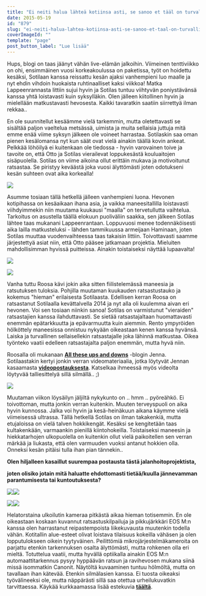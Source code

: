 ```yaml
---
title: "Ei neiti halua lähteä kotiinsa asti, se sanoo et tääl on turvallinen olo."
date: 2015-05-19
id: "879"
slug: "ei-neiti-halua-lahtea-kotiinsa-asti-se-sanoo-et-taal-on-turvallinen-olo"
coverImageId: ""
template: "page"
post_button_label: "Lue lisää"
---
```


Hups, blogi on taas jäänyt vähän live-elämän jalkoihin. Viimeinen tenttiviikko on ohi, ensimmäinen vuosi korkeakoulussa on paketissa, työt on hoidettu kesäksi, Sotilaan kanssa reissattu kesän ajaksi vanhempieni luo maalle ja nyt ehdin vihdoin huokaista ruhtinaalliset kaksi viikkoa! Matka Lappeenrannasta Iittiin sujui hyvin ja Sotilas tuntuu viihtyvän poniystävänsä kanssa yhtä loistavasti kuin syksylläkin. Olen jälleen kiitollinen hyvin ja mielellään matkustavasti hevosesta. Kaikki tavaratkin saatiin siirrettyä ilman rekkaa..

En ole suunnitellut kesäämme vielä tarkemmin, mutta oletettavasti se sisältää paljon vaeltelua metsässä, uimista ja muita sellaisia juttuja mitä emme enää viime syksyn jälkeen ole voineet harrastaa. Sotilaskin saa oman pienen kesälomansa nyt kun säät ovat vielä ainakin täällä kovin ankeat. Pelkkää löhöilyä ei kuitenkaan ole tiedossa - hyvin varovainen toive ja tavoite on, että Otto ja Sotilas vierailevat loppukesästä kouluaitojen sisäpuolella. Sotilas on viime aikoina ollut erittäin mukava ja motivoitunut ratsastaa. Se piristyy keväästä joka vuosi älyttömästi joten odotukseni kesän suhteen ovat aika korkealla!

[![](/images/IMG_3375_2.jpg)](http://2.bp.blogspot.com/-X-AaolDM-mw/VVr8wpZgjJI/AAAAAAAAJm0/tahTDXZLY9o/s1600/IMG_3375_2.jpg)

Asumme tosiaan tällä hetkellä jälleen vanhempieni luona. Hevonen kotipihassa on kesäaikaan ihana asia, ja vaikka maneesitallilla loistavasti viihdyimmekin niin muutama kuukausi "maalla" on tervetullutta vaihtelua. Tarkoitus on asustella täällä elokuun puoliväliin saakka, sen jälkeen Sotilas lähtee taas mukanani Lappeenrantaan. Loppuvuosi menee todennäköisesti aika lailla matkusteluksi - lähden tammikuussa armeijaan Haminaan, joten Sotilas muuttaa vuodenvaihteessa taas takaisin Iittiin. Toivottavasti saamme järjestettyä asiat niin, että Otto pääsee jatkamaan projektia. Mieluiten mahdollisimman hyvissä puitteissa. Ainakin toistaiseksi näyttää lupaavalta!

[![](/images/IMG_3402_.jpg)](http://2.bp.blogspot.com/-uj6YYtrDNnQ/VVr7NCp6-NI/AAAAAAAAJmA/7L-oSIv9Rzs/s1600/IMG_3402_.jpg)

[![](/images/IMG_3454_2.jpg)](http://2.bp.blogspot.com/-r4GCdyJNHVY/VVr-ZpCC1WI/AAAAAAAAJnA/5aoKzwVkoEA/s1600/IMG_3454_2.jpg)

Vanha tuttu Roosa kävi jokin aika sitten fiilistelemässä maneesia ja ratsutuksen tuloksia. Pohjilla muutaman kuukauden ratsastustauko ja kokemus "hieman" erilaisesta Sotilaasta. Edellisen kerran Roosa on ratsastanut Sotilaalla kevättalvella 2014 ja nyt alla oli kuulemma aivan eri hevonen. Voi sen tosiaan niinkin sanoa! Sotilas on varmistunut "vieraiden" ratsastajien kanssa ilahduttavasti. Se sietää ratsastajaltaan huomattavasti enemmän epätarkkuutta ja epävarmuutta kuin aiemmin. Rento ympyröiden hölköttely maneesissa onnistuu nykyään oikeastaan kenen kanssa hyvänsä. Laiska ja turvallinen sellaisellekin ratsastajalle joka lähinnä matkustaa. Oikea työnteko vaatii edelleen ratsastajalta paljon enemmän, mutta hyvä niin.

Roosalla oli mukanaan [**All these ups and downs**](http://all-these-ups-and-downs.blogspot.fi/) -blogin Jenna. Sotilaastakin kertyi jonkin verran videomateriaalia, jotka löytyvät Jennan kasaamasta **[videopostauksesta](https://www.youtube.com/watch?v=KyEAjsCBSJk)**. Katselkaa ihmeessä myös videolta löytyvää talliesittelyä sillä silmällä.. ;)

[![](/images/IMG_4210_.jpg)](http://4.bp.blogspot.com/-WTmTdkQAFSs/VVr7YA2YLPI/AAAAAAAAJmU/MG5ePPvKF9E/s1600/IMG_4210_.jpg)

Muutaman viikon löysäilyn jäljiltä nykykunto on .. hmm .. pyöreähkö. Ei toivottoman, mutta jonkin verran kuitenkin. Muuten terveyspuoli on aika hyvin kunnossa. Jalka voi hyvin ja kesä-heinäkuun aikana käymme vielä viimeisessä ultrassa. Tällä hetkellä Sotilas on ilman takakenkiä, mutta etujaloissa on vielä talven hokkikengät. Kesäksi se kengitetään taas kultakenkään, varmaankin pienillä kiintohokeilla. Toistaiseksi maneesin ja hiekkatarhojen ulkopuolella on kuitenkin ollut vielä paikoitellen sen verran märkää ja liukasta, että olen varmuuden vuoksi antanut hokkien olla. Onneksi kesän pitäisi tulla ihan pian tännekin..

**Olen hiljalleen kasaillut suurempaa postausta tästä jalanhoitoprojektista,**

**joten olisiko jotain mitä haluatte ehdottomasti tietää/kuulla jännevamman parantumisesta tai kuntoutuksesta?**

[![](/images/IMG_3715_.jpg)](http://2.bp.blogspot.com/-QSnZrxyKXws/VVsFygIwg_I/AAAAAAAAJnY/SCXIDB98keY/s1600/IMG_3715_.jpg)[![](/images/IMG_3774_.jpg)](http://1.bp.blogspot.com/-NBpYBDbKkYw/VVsFyeOlZmI/AAAAAAAAJnQ/uKqbwR5HYN0/s1600/IMG_3774_.jpg)

[![](/images/IMG_3890_.jpg)](http://3.bp.blogspot.com/-x4PjuoVfT4Q/VVsFyg8HhbI/AAAAAAAAJnU/ugcYY1s430A/s1600/IMG_3890_.jpg)[![](/images/IMG_3972_.jpg)](http://3.bp.blogspot.com/-vBEzMOKZ_tY/VVsF0Txka1I/AAAAAAAAJno/WsH-hNiiR74/s1600/IMG_3972_.jpg)

Helatorstaina ulkoilutin kameraa pitkästä aikaa hieman totisemmin. En ole oikeastaan koskaan kuvannut ratsastuskilpailuja ja pikkujärkkäri EOS M:n kanssa olen harrastanut reipastempoista liikekuvausta muutenkin todella vähän. Kotitallin alue-esteet olivat loistava tilaisuus kokeilla vähäsen ja olen lopputulokseen oikein tyytyväinen. Peilittömiä mikrojärjestelmäkameroita on parjattu etenkin tarkennuksen osalta älyttömästi, mutta rohkenen olla eri mieltä. Totuttelua vaatii, mutta hyvällä optiikalla ainakin EOS M:n automaattitarkennus pysyy hyppäävän ratsun ja ravihevosen mukana siinä missä isommatkin Canonit. Näytöltä kuvaaminen tuntuu hölmöltä, mutta on tavallaan ihan kätevää. Etenkin silmälasien kanssa. Ei tuosta oikeaksi työvälineeksi ole, mutta näppärästi sillä saa otettua urheilukuvatkin tarvittaessa. Käykää kurkkaamassa lisää estekuvia [**täältä**](http://maisaw.otukset.fi/kuvat/2015/14.5.+Estekilpailut,+HUBS/).
